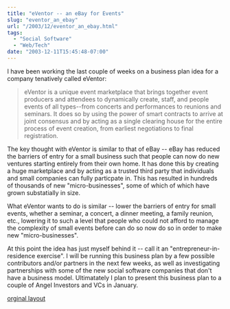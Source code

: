 ```yaml
---
title: "eVentor -- an eBay for Events"
slug: "eventor_an_ebay"
url: "/2003/12/eventor_an_ebay.html"
tags:
  - "Social Software"
  - "Web/Tech"
date: "2003-12-11T15:45:48-07:00"
---
```

<p>I have been working the last couple of weeks on a business plan idea for a company tenatively called eVentor: <blockquote>eVentor is a unique event marketplace that brings together event producers and attendees to dynamically create, staff, and people events of all types--from concerts and performances to reunions and seminars. It does so by using the power of smart contracts to arrive at joint consensus and by acting as a single clearing house for the entire process of event creation, from earliest negotiations to final registration.</blockquote>The key thought with eVentor is similar to that of eBay -- eBay has reduced the barriers of entry for a small business such that people can now do new ventures starting entirely from their own home. It has done this by creating a huge marketplace and by acting as a trusted third party that individuals and small companies can fully particpate in. This has resulted in hundreds of thousands of new "micro-businesses", some of which of which have grown substatially in size.</p>
<p>What eVentor wants to do is similar -- lower the barriers of entry for small events, whether a seminar, a concert, a dinner meeting, a family reunion, etc., lowering it to such a level that people who could not afford to manage the complexity of small events before can do so now do so in order to make new "micro-businesses".</p>
<p>At this point the idea has just myself behind it -- call it an "entrepreneur-in-residence exercise". I will be running this business plan by a few possible contributors and/or partners in the next few weeks, as well as investigating partnerships with some of the new social software companies that don't have a business model. Ultimatately I plan to present this business plan to a couple of Angel Investors and VCs in January.</p>
<p class="previous"><a href="/previous/2003/12/eventor_an_ebay.html" rel="syndication" class="u-syndication" >orginal layout</a></p>
